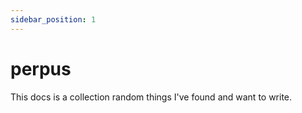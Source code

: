 ```yaml
---
sidebar_position: 1
---
```


# perpus

This docs is a collection random things I've found and want to write.
